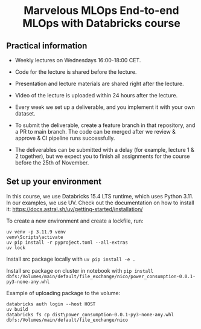 <h1 align="center">
Marvelous MLOps End-to-end MLOps with Databricks course

## Practical information
- Weekly lectures on Wednesdays 16:00-18:00 CET.
- Code for the lecture is shared before the lecture. 
- Presentation and lecture materials are shared right after the lecture.
- Video of the lecture is uploaded within 24 hours after the lecture.

- Every week we set up a deliverable, and you implement it with your own dataset. 
- To submit the deliverable, create a feature branch in that repository, and a PR to main branch. The code can be merged after we review & approve & CI pipeline runs successfully.
- The deliverables can be submitted with a delay (for example, lecture 1 & 2 together), but we expect you to finish all assignments for the course before the 25th of November.


## Set up your environment
In this course, we use Databricks 15.4 LTS runtime, which uses Python 3.11. 
In our examples, we use UV. Check out the documentation on how to install it: https://docs.astral.sh/uv/getting-started/installation/

To create a new environment and create a lockfile, run:

```
uv venv -p 3.11.9 venv
venv\Scripts\activate
uv pip install -r pyproject.toml --all-extras
uv lock
```

Install src package locally with `uv pip install -e .`

Install src package on cluster in notebook with `pip install dbfs:/Volumes/main/default/file_exchange/nico/power_consumption-0.0.1-py3-none-any.whl`

Example of uploading package to the volume:

```
databricks auth login --host HOST
uv build
databricks fs cp dist\power_consumption-0.0.1-py3-none-any.whl dbfs:/Volumes/main/default/file_exchange/nico
```
